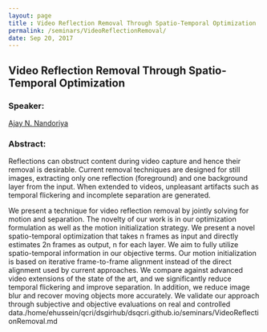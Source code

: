 ```yaml
---
layout: page
title : Video Reflection Removal Through Spatio-Temporal Optimization
permalink: /seminars/VideoReflectionRemoval/
date: Sep 20, 2017
---
```


## Video Reflection Removal Through Spatio-Temporal Optimization

### Speaker:

[Ajay N. Nandoriya]()

### Abstract:

Reflections can obstruct content during video capture and hence their removal is desirable. Current removal techniques are designed for still images, extracting only one reflection (foreground) and one background layer from the input. When extended to videos, unpleasant artifacts such as temporal flickering and incomplete separation are generated.

We present a technique for video reflection removal by jointly solving for motion and separation. The novelty of our work is in our optimization formulation as well as the motion initialization strategy. We present a novel spatio-temporal optimization that takes n frames as input and directly estimates 2n frames as output, n for each layer. We aim to fully utilize spatio-temporal information in our objective terms. Our motion initialization is based on iterative frame-to-frame alignment instead of the direct alignment used by current approaches. We compare against advanced video extensions of the state of the art, and we significantly reduce temporal flickering and improve separation. In addition, we reduce image blur and recover moving objects more accurately. We validate our approach through subjective and objective evaluations on real and controlled data./home/ehussein/qcri/dsgirhub/dsqcri.github.io/seminars/VideoReflectionRemoval.md
